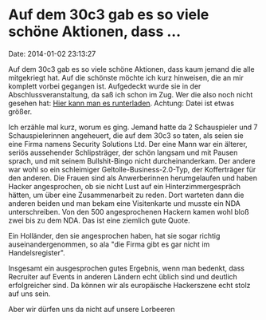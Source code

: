 Auf dem 30c3 gab es so viele schöne Aktionen, dass \...
=======================================================

Date: 2014-01-02 23:13:27

Auf dem 30c3 gab es so viele schöne Aktionen, dass kaum jemand die alle
mitgekriegt hat. Auf die schönste möchte ich kurz hinweisen, die an mir
komplett vorbei gegangen ist. Aufgedeckt wurde sie in der
Abschlussveranstaltung, da saß ich schon im Zug. Wer die also noch nicht
gesehen hat: [Hier kann man es
runterladen](http://cdn.media.ccc.de/congress/2013/mp4-lq/30c3-5606-de-en-Closing_Event_h264-iprod.mp4).
Achtung: Datei ist etwas größer.

Ich erzähle mal kurz, worum es ging. Jemand hatte da 2 Schauspieler und
7 Schauspielerinnen angeheuert, die auf dem 30c3 so taten, als seien sie
eine Firma namens Security Solutions Ltd. Der eine Mann war ein älterer,
seriös aussehender Schlipsträger, der schön langsam und mit Pausen
sprach, und mit seinem Bullshit-Bingo nicht durcheinanderkam. Der andere
war wohl so ein schleimiger Geltolle-Business-2.0-Typ, der Kofferträger
für den anderen. Die Frauen sind als Anwerberinnen herumgelaufen und
haben Hacker angesprochen, ob sie nicht Lust auf ein
Hinterzimmergespräch hätten, um über eine Zusammenarbeit zu reden. Dort
warteten dann die anderen beiden und man bekam eine Visitenkarte und
musste ein NDA unterschreiben. Von den 500 angesprochenen Hackern kamen
wohl bloß zwei bis zu dem NDA. Das ist eine ziemlich gute Quote.

Ein Holländer, den sie angesprochen haben, hat sie sogar richtig
auseinandergenommen, so ala \"die Firma gibt es gar nicht im
Handelsregister\".

Insgesamt ein ausgesprochen gutes Ergebnis, wenn man bedenkt, dass
Recruiter auf Events in anderen Ländern echt üblich sind und deutlich
erfolgreicher sind. Da können wir als europäische Hackerszene echt stolz
auf uns sein.

Aber wir dürfen uns da nicht auf unsere Lorbeeren
